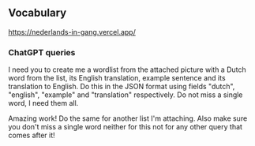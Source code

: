 ## Vocabulary

https://nederlands-in-gang.vercel.app/

### ChatGPT queries

I need you to create me a wordlist from the attached picture with a Dutch word from the list, its English translation, example sentence and its translation to English. Do this in the JSON format using fields "dutch", "english", "example" and "translation" respectively. Do not miss a single word, I need them all.

Amazing work! Do the same for another list I'm attaching. Also make sure you don't miss a single word neither for this not for any other query that comes after it!
